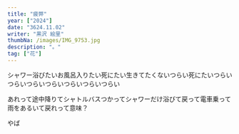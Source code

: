 ```yaml
---
title: "疲弊"
year: ["2024"]
date: "3624.11.02"
writer: "黒沢 絵里"
thumbNa: /images/IMG_9753.jpg
description: "。"
tag: ["花"]
---
```



シャワー浴びたいお風呂入りたい死にたい生きてたくないつらい死にたいつらいつらいつらいつらいつらいつらいつらい


あれって途中降りてシャトルバスつかってシャワーだけ浴びて戻って電車乗って雨をあるいて戻れって意味？


やば


<!--

![Alt text](/images/IMG_9811.jpg)



![Alt text](/images/IMG_9790.jpg)

![Alt text](/images/IMG_9757.jpg)

「コメントなんでしてくれないんですか」「だったら実装してくださいよ」

![Alt text](/images/023-2.jpg)

ヘッダーからコメントしてください。本日もお疲れ様です。-->